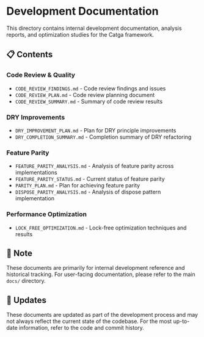 # Development Documentation

This directory contains internal development documentation, analysis reports, and optimization studies for the Catga framework.

## 📋 Contents

### Code Review & Quality
- `CODE_REVIEW_FINDINGS.md` - Code review findings and issues
- `CODE_REVIEW_PLAN.md` - Code review planning document
- `CODE_REVIEW_SUMMARY.md` - Summary of code review results

### DRY Improvements
- `DRY_IMPROVEMENT_PLAN.md` - Plan for DRY principle improvements
- `DRY_COMPLETION_SUMMARY.md` - Completion summary of DRY refactoring

### Feature Parity
- `FEATURE_PARITY_ANALYSIS.md` - Analysis of feature parity across implementations
- `FEATURE_PARITY_STATUS.md` - Current status of feature parity
- `PARITY_PLAN.md` - Plan for achieving feature parity
- `DISPOSE_PARITY_ANALYSIS.md` - Analysis of dispose pattern implementation

### Performance Optimization
- `LOCK_FREE_OPTIMIZATION.md` - Lock-free optimization techniques and results

## 📝 Note

These documents are primarily for internal development reference and historical tracking. For user-facing documentation, please refer to the main `docs/` directory.

## 🔄 Updates

These documents are updated as part of the development process and may not always reflect the current state of the codebase. For the most up-to-date information, refer to the code and commit history.

